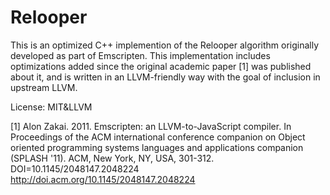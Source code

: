 
Relooper
========

This is an optimized C++ implemention of the Relooper algorithm originally
developed as part of Emscripten. This implementation includes optimizations
added since the original academic paper [1] was published about it, and is
written in an LLVM-friendly way with the goal of inclusion in upstream
LLVM.

License: MIT&LLVM

[1] Alon Zakai. 2011. Emscripten: an LLVM-to-JavaScript compiler. In Proceedings of the ACM international conference companion on Object oriented programming systems languages and applications companion (SPLASH '11). ACM, New York, NY, USA, 301-312. DOI=10.1145/2048147.2048224 http://doi.acm.org/10.1145/2048147.2048224

